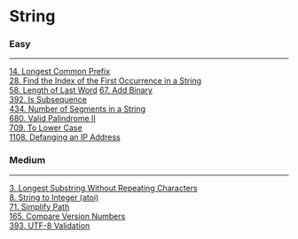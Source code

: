 # String

### Easy
---
[14. Longest Common Prefix](../solutions/0014-Longest%20Common%20Prefix.md)</br>
[28. Find the Index of the First Occurrence in a String](../solutions/0028-Find%20the%20Index%20of%20the%20First%20Occurrence%20in%20a%20String.md)</br>
[58. Length of Last Word](../solutions/0058-Length%20of%20Last%20Word.md)
[67. Add Binary](../solutions/0067-Add%20Binary.md)</br>
[392. Is Subsequence](../solutions/0392-Is%20Subsequence.md)</br>
[434. Number of Segments in a String](../solutions/0434-Number%20of%20Segments%20in%20a%20String.md)</br>
[680. Valid Palindrome II](../solutions/0680-Valid%20Palindrome%20II.md)</br>
[709. To Lower Case](../solutions/0709-To%20Lower%20Case.md)</br>
[1108. Defanging an IP Address](../solutions/1108-Defanging%20an%20IP%20Address.md)</br>

### Medium
---
[3. Longest Substring Without Repeating Characters](../solutions/0003-Longest%20Substring%20Without%20Repeating%20Characters.md)</br>
[8. String to Integer (atoi)](../solutions/0008-String%20to%20Integer%20(atoi).md)</br>
[71. Simplify Path](../solutions/0071-Simplify%20Path.md)</br>
[165. Compare Version Numbers](../solutions/0165-Compare%20Version%20Numbers.md)</br>
[393. UTF-8 Validation](../solutions/0393-UTF-8%20Validation.md)</br>
